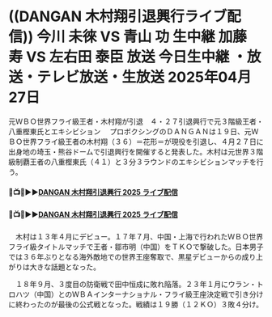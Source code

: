 # ((DANGAN 木村翔引退興行ライブ配信)) 今川 未徠 VS 青山 功 生中継 加藤 寿 VS 左右田 泰臣 放送 今日生中継 ・放送・テレビ放送・生放送 2025年04月27日

元ＷＢＯ世界フライ級王者・木村翔が引退　４・２７引退興行で元３階級王者・八重樫東氏とエキシビション
　プロボクシングのＤＡＮＧＡＮは１９日、元ＷＢＯ世界フライ級王者の木村翔（３６）＝花形＝が現役を引退し、４月２７日に出身地の埼玉・熊谷ドームで引退興行を開催すると発表した。木村は元世界３階級制覇王者の八重樫東氏（４１）と３分３ラウンドのエキシビションマッチを行う。

#### 🔴📺🥊▶▶[DANGAN 木村翔引退興行 2025 ライブ配信](https://jsports-hq.com/boxing/)

#### 🔴📺🥊▶▶[DANGAN 木村翔引退興行 2025 ライブ配信](https://jsports-hq.com/boxing/)


　木村は１３年４月にデビュー。１７年７月、中国・上海で行われたＷＢＯ世界フライ級タイトルマッチで王者・鄒市明（中国）をＴＫＯで撃破した。日本男子では３６年ぶりとなる海外敵地での世界王座奪取で、黒星デビューからの成り上がりは大きな話題となった。

　１８年９月、３度目の防衛戦で田中恒成に敗れ陥落。２３年１月にウラン・トロハツ（中国）とのＷＢＡインターナショナル・フライ級王座決定戦で引き分けに終わったのが最後の公式戦となった。戦績は１９勝（１２ＫＯ）３敗４分け。

